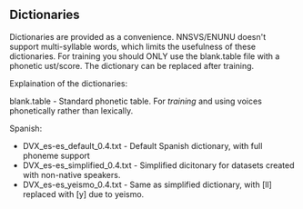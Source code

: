 ## Dictionaries
Dictionaries are provided as a convenience.
NNSVS/ENUNU doesn't support multi-syllable words, which limits the usefulness of these dictionaries.
For training you should ONLY use the blank.table file with a phonetic ust/score. The dictionary can be replaced after training.

Explaination of the dictionaries:

blank.table - Standard phonetic table. For _training_ and using voices phonetically rather than lexically.

Spanish:
* DVX_es-es_default_0.4.txt - Default Spanish dictionary, with full phoneme support
* DVX_es-es_simplified_0.4.txt - Simplified dicitonary for datasets created with non-native speakers.
* DVX_es-es_yeismo_0.4.txt  - Same as simplified dictionary, with [ll] replaced with [y] due to yeismo.

